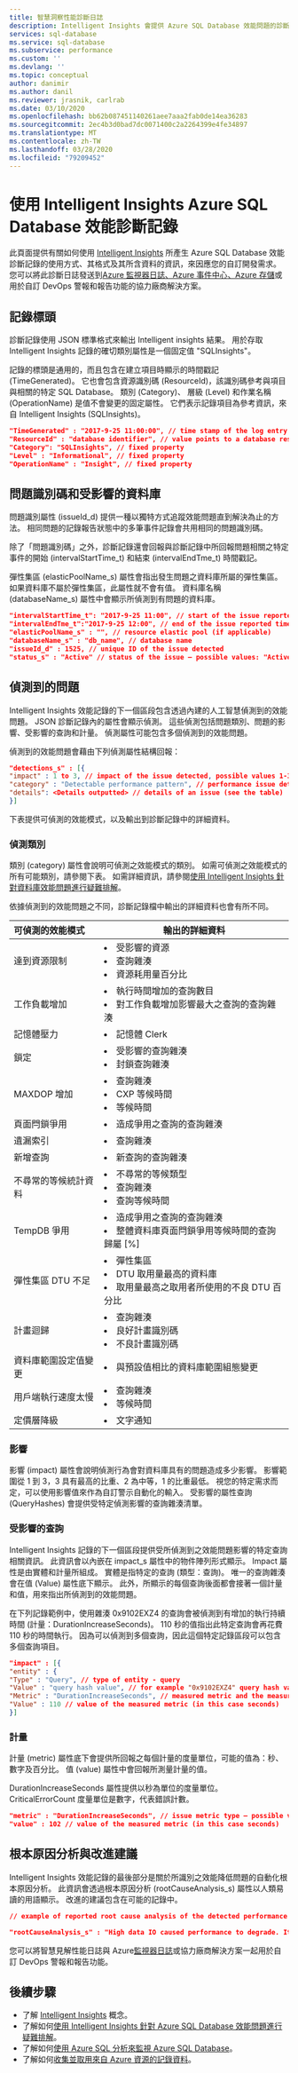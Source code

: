 ```yaml
---
title: 智慧洞察性能診斷日誌
description: Intelligent Insights 會提供 Azure SQL Database 效能問題的診斷記錄
services: sql-database
ms.service: sql-database
ms.subservice: performance
ms.custom: ''
ms.devlang: ''
ms.topic: conceptual
author: danimir
ms.author: danil
ms.reviewer: jrasnik, carlrab
ms.date: 03/10/2020
ms.openlocfilehash: bb62b087451140261aee7aaa2fab0de14ea36283
ms.sourcegitcommit: 2ec4b3d0bad7dc0071400c2a2264399e4fe34897
ms.translationtype: MT
ms.contentlocale: zh-TW
ms.lasthandoff: 03/28/2020
ms.locfileid: "79209452"
---
```

# <a name="use-the-intelligent-insights-azure-sql-database-performance-diagnostics-log"></a>使用 Intelligent Insights Azure SQL Database 效能診斷記錄

此頁面提供有關如何使用 [Intelligent Insights](sql-database-intelligent-insights.md) 所產生 Azure SQL Database 效能診斷記錄的使用方式、其格式及其所含資料的資訊，來因應您的自訂開發需求。 您可以將此診斷日誌發送到[Azure 監視器日誌](../azure-monitor/insights/azure-sql.md)[、Azure 事件中心](../azure-monitor/platform/resource-logs-stream-event-hubs.md)[、Azure 存儲](sql-database-metrics-diag-logging.md#stream-into-azure-storage)或用於自訂 DevOps 警報和報告功能的協力廠商解決方案。

## <a name="log-header"></a>記錄標頭

診斷記錄使用 JSON 標準格式來輸出 Intelligent insights 結果。 用於存取 Intelligent Insights 記錄的確切類別屬性是一個固定值 "SQLInsights"。

記錄的標頭是通用的，而且包含在建立項目時顯示的時間戳記 (TimeGenerated)。 它也會包含資源識別碼 (ResourceId)，該識別碼參考與項目與相關的特定 SQL Database。 類別 (Category)、 層級 (Level) 和作業名稱 (OperationName) 是值不會變更的固定屬性。 它們表示記錄項目為參考資訊，來自 Intelligent Insights (SQLInsights)。

```json
"TimeGenerated" : "2017-9-25 11:00:00", // time stamp of the log entry
"ResourceId" : "database identifier", // value points to a database resource
"Category": "SQLInsights", // fixed property
"Level" : "Informational", // fixed property
"OperationName" : "Insight", // fixed property
```

## <a name="issue-id-and-database-affected"></a>問題識別碼和受影響的資料庫

問題識別屬性 (issueId_d) 提供一種以獨特方式追蹤效能問題直到解決為止的方法。 相同問題的記錄報告狀態中的多筆事件記錄會共用相同的問題識別碼。

除了「問題識別碼」之外，診斷記錄還會回報與診斷記錄中所回報問題相關之特定事件的開始 (intervalStartTime_t) 和結束 (intervalEndTme_t) 時間戳記。

彈性集區 (elasticPoolName_s) 屬性會指出發生問題之資料庫所屬的彈性集區。 如果資料庫不屬於彈性集區，此屬性就不會有值。 資料庫名稱 (databaseName_s) 屬性中會顯示所偵測到有問題的資料庫。

```json
"intervalStartTime_t": "2017-9-25 11:00", // start of the issue reported time stamp
"intervalEndTme_t":"2017-9-25 12:00", // end of the issue reported time stamp
"elasticPoolName_s" : "", // resource elastic pool (if applicable)
"databaseName_s" : "db_name", // database name
"issueId_d" : 1525, // unique ID of the issue detected
"status_s" : "Active" // status of the issue – possible values: "Active", "Verifying", and "Complete"
```

## <a name="detected-issues"></a>偵測到的問題

Intelligent Insights 效能記錄的下一個區段包含透過內建的人工智慧偵測到的效能問題。 JSON 診斷記錄內的屬性會顯示偵測。 這些偵測包括問題類別、問題的影響、受影響的查詢和計量。 偵測屬性可能包含多個偵測到的效能問題。

偵測到的效能問題會藉由下列偵測屬性結構回報：

```json
"detections_s" : [{
"impact" : 1 to 3, // impact of the issue detected, possible values 1-3 (1 low, 2 moderate, 3 high impact)
"category" : "Detectable performance pattern", // performance issue detected, see the table
"details": <Details outputted> // details of an issue (see the table)
}]
```

下表提供可偵測的效能模式，以及輸出到診斷記錄中的詳細資料。

### <a name="detection-category"></a>偵測類別

類別 (category) 屬性會說明可偵測之效能模式的類別。 如需可偵測之效能模式的所有可能類別，請參閱下表。 如需詳細資訊，請參閱[使用 Intelligent Insights 針對資料庫效能問題進行疑難排解](sql-database-intelligent-insights-troubleshoot-performance.md)。

依據偵測到的效能問題之不同，診斷記錄檔中輸出的詳細資料也會有所不同。

| 可偵測的效能模式 | 輸出的詳細資料 |
| :------------------- | ------------------- |
| 達到資源限制 | <li>受影響的資源</li><li>查詢雜湊</li><li>資源耗用量百分比</li> |
| 工作負載增加 | <li>執行時間增加的查詢數目</li><li>對工作負載增加影響最大之查詢的查詢雜湊</li> |
| 記憶體壓力 | <li>記憶體 Clerk</li> |
| 鎖定 | <li>受影響的查詢雜湊</li><li>封鎖查詢雜湊</li> |
| MAXDOP 增加 | <li>查詢雜湊</li><li>CXP 等候時間</li><li>等候時間</li> |
| 頁面閂鎖爭用 | <li>造成爭用之查詢的查詢雜湊</li> |
| 遺漏索引 | <li>查詢雜湊</li> |
| 新增查詢 | <li>新查詢的查詢雜湊</li> |
| 不尋常的等候統計資料 | <li>不尋常的等候類型</li><li>查詢雜湊</li><li>查詢等候時間</li> |
| TempDB 爭用 | <li>造成爭用之查詢的查詢雜湊</li><li>整體資料庫頁面閂鎖爭用等候時間的查詢歸屬 [%]</li> |
| 彈性集區 DTU 不足 | <li>彈性集區</li><li>DTU 取用量最高的資料庫</li><li>取用量最高之取用者所使用的不良 DTU 百分比</li> |
| 計畫迴歸 | <li>查詢雜湊</li><li>良好計畫識別碼</li><li>不良計畫識別碼</li> |
| 資料庫範圍設定值變更 | <li>與預設值相比的資料庫範圍組態變更</li> |
| 用戶端執行速度太慢 | <li>查詢雜湊</li><li>等候時間</li> |
| 定價層降級 | <li>文字通知</li> |

### <a name="impact"></a>影響

影響 (impact) 屬性會說明偵測行為會對資料庫具有的問題造成多少影響。 影響範圍從 1 到 3，3 具有最高的比重、2 為中等，1 的比重最低。 視您的特定需求而定，可以使用影響值來作為自訂警示自動化的輸入。 受影響的屬性查詢 (QueryHashes) 會提供受特定偵測影響的查詢雜湊清單。

### <a name="impacted-queries"></a>受影響的查詢

Intelligent Insights 記錄的下一個區段提供受所偵測到之效能問題影響的特定查詢相關資訊。 此資訊會以內嵌在 impact_s 屬性中的物件陣列形式顯示。 Impact 屬性是由實體和計量所組成。 實體是指特定的查詢 (類型：查詢)。 唯一的查詢雜湊會在值 (Value) 屬性底下顯示。 此外，所顯示的每個查詢後面都會接著一個計量和值，用來指出所偵測到的效能問題。

在下列記錄範例中，使用雜湊 0x9102EXZ4 的查詢會被偵測到有增加的執行持續時間 (計量：DurationIncreaseSeconds)。 110 秒的值指出此特定查詢會再花費 110 秒的時間執行。 因為可以偵測到多個查詢，因此這個特定記錄區段可以包含多個查詢項目。

```json
"impact" : [{
"entity" : {
"Type" : "Query", // type of entity - query
"Value" : "query hash value", // for example "0x9102EXZ4" query hash value },
"Metric" : "DurationIncreaseSeconds", // measured metric and the measurement unit (in this case seconds)
"Value" : 110 // value of the measured metric (in this case seconds)
}]
```

### <a name="metrics"></a>計量

計量 (metric) 屬性底下會提供所回報之每個計量的度量單位，可能的值為：秒、數字及百分比。 值 (value) 屬性中會回報所測量計量的值。

DurationIncreaseSeconds 屬性提供以秒為單位的度量單位。 CriticalErrorCount 度量單位是數字，代表錯誤計數。

```json
"metric" : "DurationIncreaseSeconds", // issue metric type – possible values: DurationIncreaseSeconds, CriticalErrorCount, WaitingSeconds
"value" : 102 // value of the measured metric (in this case seconds)
```

## <a name="root-cause-analysis-and-improvement-recommendations"></a>根本原因分析與改進建議

Intelligent Insights 效能記錄的最後部分是關於所識別之效能降低問題的自動化根本原因分析。 此資訊會透過根本原因分析 (rootCauseAnalysis_s) 屬性以人類易讀的用語顯示。 改進的建議包含在可能的記錄中。

```json
// example of reported root cause analysis of the detected performance issue, in a human-readable format

"rootCauseAnalysis_s" : "High data IO caused performance to degrade. It seems that this database is missing some indexes that could help."
```

您可以將智慧見解性能日誌與 Azure[監視器日誌]( https://docs.microsoft.com/azure/log-analytics/log-analytics-azure-sql)或協力廠商解決方案一起用於自訂 DevOps 警報和報告功能。

## <a name="next-steps"></a>後續步驟

- 了解 [Intelligent Insights](sql-database-intelligent-insights.md) 概念。
- 了解如何[使用 Intelligent Insights 針對 Azure SQL Database 效能問題進行疑難排解](sql-database-intelligent-insights-troubleshoot-performance.md)。
- 了解如何[使用 Azure SQL 分析來監視 Azure SQL Database](https://docs.microsoft.com/azure/log-analytics/log-analytics-azure-sql)。
- 了解如何[收集並取用來自 Azure 資源的記錄資料](https://docs.microsoft.com/azure/monitoring-and-diagnostics/monitoring-overview-of-diagnostic-logs)。
